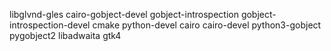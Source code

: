 libglvnd-gles
cairo-gobject-devel
gobject-introspection gobject-introspection-devel
cmake
python-devel
cairo cairo-devel
python3-gobject
pygobject2
libadwaita gtk4

